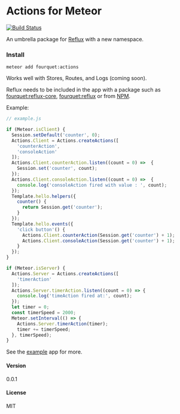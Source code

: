 # Actions for Meteor
[![Build Status](https://travis-ci.org/fourquet/meteor-package-actions.svg?branch=master)](https://travis-ci.org/fourquet/meteor-package-actions)

An umbrella package for [Reflux](https://github.com/reflux/reflux-core) with a new namespace.

### Install
`meteor add fourquet:actions`

Works well with Stores, Routes, and Logs (coming soon).

Reflux needs to be included in the app with a package such as [fourquet:reflux-core](https://github.com/fourquet/meteor-package-reflux-core),  [fourquet:reflux](https://github.com/fourquet/meteor-package-reflux) or from [NPM](https://www.npmjs.com/package/reflux-core).

Example:
```javascript
// example.js

if (Meteor.isClient) {
  Session.setDefault('counter', 0);
  Actions.Client = Actions.createActions([
    'counterAction',
    'consoleAction'
  ]);
  Actions.Client.counterAction.listen((count = 0) =>  {
    Session.set('counter', count);
  });
  Actions.Client.consoleAction.listen((count = 0) =>  {
    console.log('consoleAction fired with value : ', count);
  });
  Template.hello.helpers({
    counter() {
      return Session.get('counter');
    }
  });
  Template.hello.events({
    'click button'() {
      Actions.Client.counterAction(Session.get('counter') + 1);
      Actions.Client.consoleAction(Session.get('counter') + 1);
    }
  });
}

if (Meteor.isServer) {
  Actions.Server = Actions.createActions([
    'timerAction'
  ]);
  Actions.Server.timerAction.listen((count = 0) => {
    console.log('timeAction fired at:', count);
  });
  let timer = 0;
  const timerSpeed = 2000;
  Meteor.setInterval(() => {
    Actions.Server.timerAction(timer);
    timer += timerSpeed;
  }, timerSpeed);
}
```

See the
[example](https://github.com/fourquet/meteor-package-actions/tree/master/example) app for more.


#### Version
0.0.1

#### License
MIT
